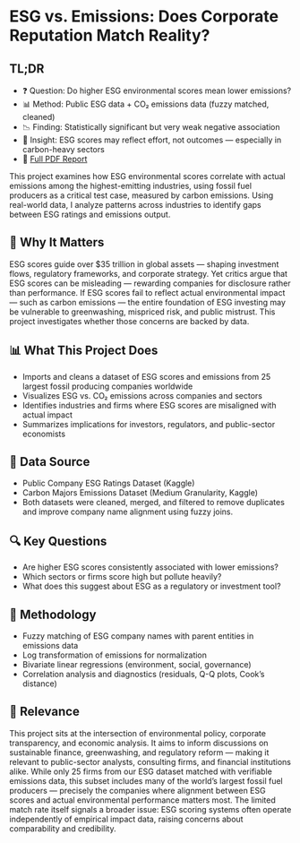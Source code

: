 
# ESG vs. Emissions: Does Corporate Reputation Match Reality?
## TL;DR
- ❓ Question: Do higher ESG environmental scores mean lower emissions?
- 📊 Method: Public ESG data + CO₂ emissions data (fuzzy matched, cleaned)
- 📉 Finding: Statistically significant but very weak negative association
- 🧠 Insight: ESG scores may reflect effort, not outcomes — especially in carbon-heavy sectors
- 📎 [Full PDF Report](ESG_vs_Emissions_Analysis.pdf)

This project examines how ESG environmental scores correlate with actual emissions among the highest-emitting industries, using fossil fuel producers as a critical test case, measured by carbon emissions. Using real-world data, I analyze patterns across industries to identify gaps between ESG ratings and emissions output.

## 🎯 Why It Matters
ESG scores guide over $35 trillion in global assets — shaping investment flows, regulatory frameworks, and corporate strategy. Yet critics argue that ESG scores can be misleading — rewarding companies for disclosure rather than performance. If ESG scores fail to reflect actual environmental impact — such as carbon emissions — the entire foundation of ESG investing may be vulnerable to greenwashing, mispriced risk, and public mistrust. This project investigates whether those concerns are backed by data.

## 📊 What This Project Does
- Imports and cleans a dataset of ESG scores and emissions from 25 largest fossil producing companies worldwide
- Visualizes ESG vs. CO₂ emissions across companies and sectors
- Identifies industries and firms where ESG scores are misaligned with actual impact
- Summarizes implications for investors, regulators, and public-sector economists

## 📁 Data Source
- Public Company ESG Ratings Dataset (Kaggle)
- Carbon Majors Emissions Dataset (Medium Granularity, Kaggle)
- Both datasets were cleaned, merged, and filtered to remove duplicates and improve company name alignment using fuzzy joins.

## 🔍 Key Questions
- Are higher ESG scores consistently associated with lower emissions?
- Which sectors or firms score high but pollute heavily?
- What does this suggest about ESG as a regulatory or investment tool?
  
## 🧰 Methodology
- Fuzzy matching of ESG company names with parent entities in emissions data
- Log transformation of emissions for normalization
- Bivariate linear regressions (environment, social, governance)
- Correlation analysis and diagnostics (residuals, Q-Q plots, Cook’s distance)

## 📌 Relevance
This project sits at the intersection of environmental policy, corporate transparency, and economic analysis. It aims to inform discussions on sustainable finance, greenwashing, and regulatory reform — making it relevant to public-sector analysts, consulting firms, and financial institutions alike. While only 25 firms from our ESG dataset matched with verifiable emissions data, this subset includes many of the world’s largest fossil fuel producers — precisely the companies where alignment between ESG scores and actual environmental performance matters most. The limited match rate itself signals a broader issue: ESG scoring systems often operate independently of empirical impact data, raising concerns about comparability and credibility.
